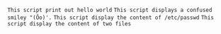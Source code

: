 `This script print out hello world`
`This script displays a confused smiley "(Ôo)'.`
`This script display the content of /etc/passwd`
`This script display the content of two files`
